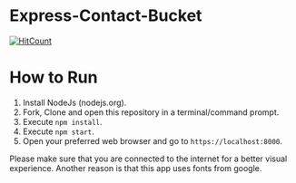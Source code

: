 # Express-Contact-Bucket
[![HitCount](http://hits.dwyl.com/parikshit223933/Express-Contact-Bucket.svg)](http://hits.dwyl.com/parikshit223933/Express-Contact-Bucket)

# How to Run
1. Install NodeJs (nodejs.org).
2. Fork, Clone and open this repository in a terminal/command prompt.
3. Execute `npm install`.
4. Execute `npm start`.
5. Open your preferred web browser and go to `https://localhost:8000`.

Please make sure that you are connected to the internet for a better visual experience. Another reason is that this app uses fonts from google.
